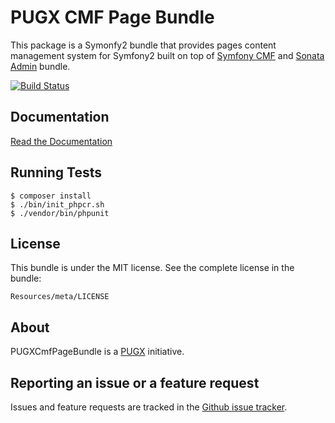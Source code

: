 PUGX CMF Page Bundle
=========================

This package is a Symonfy2 bundle that provides pages content management system for Symfony2 built on top of [Symfony CMF](http://cmf.symfony.com) and [Sonata Admin](https://sonata-project.org/bundles/admin/2-3/doc/index.html) bundle.

[![Build Status](https://travis-ci.org/PUGX/PUGXCmfPageBundle.svg?branch=master)](https://travis-ci.org/PUGX/PUGXCmfPageBundle)

Documentation
-------------
[Read the Documentation](https://github.com/PUGX/PUGXCmfPageBundle/blob/master/Resources/doc/index.md)

Running Tests
-------------

    $ composer install
    $ ./bin/init_phpcr.sh
    $ ./vendor/bin/phpunit

License
-------
This bundle is under the MIT license. See the complete license in the bundle:

```
Resources/meta/LICENSE
```

About
-----

PUGXCmfPageBundle is a [PUGX](https://github.com/PUGX) initiative.


Reporting an issue or a feature request
---------------------------------------

Issues and feature requests are tracked in the [Github issue tracker](https://github.com/PUGX/PUGXCmfPageBundle/issues).